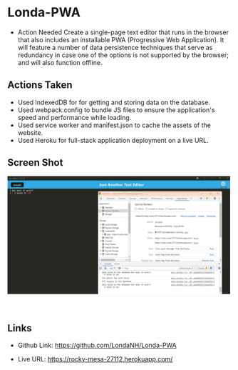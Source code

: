 # Londa-PWA

* Action Needed
Create a single-page text editor that runs in the browser that also includes an installable PWA (Progressive Web Application). It will feature a number of data persistence techniques that serve as redundancy in case one of the options is not supported by the browser; and will also function offline.

## Actions Taken
* Used IndexedDB for for getting and storing data on the database. 
* Used webpack.config to bundle JS files to ensure the application's speed and performance while loading. 
* Used service worker and manifest.json to cache the assets of the website. 
* Used Heroku for full-stack application deployment on a live URL.  

## Screen Shot

<img src="editor.jpg" width="500px"/> 


 
## Links
* Github Link: https://github.com/LondaNH/Londa-PWA


* Live URL: https://rocky-mesa-27112.herokuapp.com/

